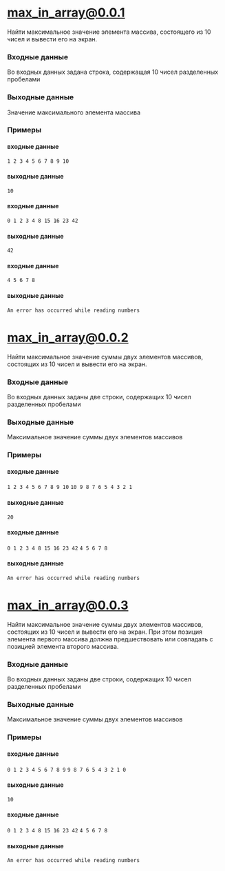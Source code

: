 # max_in_array@0.0.1

Найти максимальное значение элемента массива, состоящего из 10 чисел и вывести его на экран.

### Входные данные
Во входных данных задана строка, содержащая 10 чисел разделенных пробелами

### Выходные данные
Значение максимального элемента массива

### Примеры
#### входные данные
`1 2 3 4 5 6 7 8 9 10`
#### выходные данные
`10`
#### входные данные
`0 1 2 3 4 8 15 16 23 42`
#### выходные данные
`42`
#### входные данные
`4 5 6 7 8`
#### выходные данные
`An error has occurred while reading numbers`

# max_in_array@0.0.2

Найти максимальное значение суммы двух элементов массивов, состоящих из 10 чисел и вывести его на экран.

### Входные данные
Во входных данных заданы две строки, содержащих 10 чисел разделенных пробелами

### Выходные данные
Максимальное значение суммы двух элементов массивов

### Примеры
#### входные данные
`1 2 3 4 5 6 7 8 9 10`
`10 9 8 7 6 5 4 3 2 1`
#### выходные данные
`20`
#### входные данные
`0 1 2 3 4 8 15 16 23 42`
`4 5 6 7 8`
#### выходные данные
`An error has occurred while reading numbers`

# max_in_array@0.0.3

Найти максимальное значение суммы двух элементов массивов, состоящих из 10 чисел и вывести его на экран. При этом позиция элемента первого массива должна предшествовать или совпадать с позицией элемента второго массива.

### Входные данные
Во входных данных заданы две строки, содержащих 10 чисел разделенных пробелами

### Выходные данные
Максимальное значение суммы двух элементов массивов

### Примеры
#### входные данные
`0 1 2 3 4 5 6 7 8 9`
`9 8 7 6 5 4 3 2 1 0`
#### выходные данные
`10`
#### входные данные
`0 1 2 3 4 8 15 16 23 42`
`4 5 6 7 8`
#### выходные данные
`An error has occurred while reading numbers`
